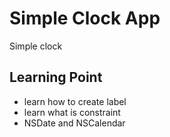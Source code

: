 # Simple Clock App
Simple clock

## Learning Point
- learn how to create label
- learn what is constraint
- NSDate and NSCalendar